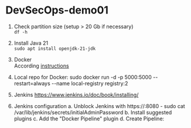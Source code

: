 # DevSecOps-demo01

1. Check partition size (setup > 20 Gb if necessary)  
`df -h`

2. Install Java 21  
`sudo apt install openjdk-21-jdk`

3. Docker  
According [instructions](https://docs.docker.com/engine/install/)

4. Local repo for Docker:   sudo docker run -d -p 5000:5000 --restart=always --name local-registry registry:2

5. Jenkins   https://www.jenkins.io/doc/book/installing/

6. Jenkins configuration   a. Unblock Jenkins with https://<ip>:8080 - sudo cat /var/lib/jenkins/secrets/initialAdminPassword   b. Install suggested plugins   c. Add the "Docker Pipeline" plugin   d. Create Pipeline: